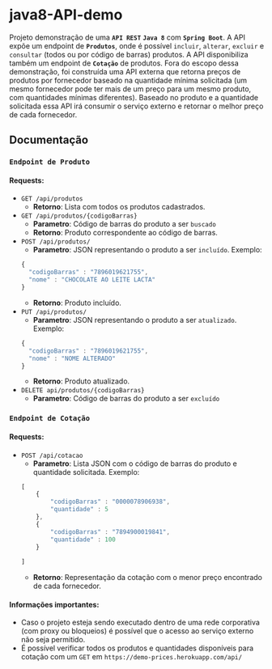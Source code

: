 # java8-API-demo

Projeto demonstração de uma **`API REST`** **`Java 8`** com **`Spring Boot`**.
A API expõe um endpoint de **`Produtos`**, onde é possível `incluir`, `alterar`, `excluir` e `consultar` (todos ou por código de barras) produtos. 
A API disponibiliza também um endpoint de **`Cotação`** de produtos. Fora do escopo dessa demonstração, foi construída uma API externa que retorna preços de produtos por fornecedor baseado na quantidade mínima solicitada (um mesmo fornecedor pode ter mais de um preço para um mesmo produto, com quantidades mínimas diferentes).
Baseado no produto e a quantidade solicitada essa API irá consumir o serviço externo e retornar o melhor preço de cada fornecedor.

## Documentação
### `Endpoint de Produto`
#### Requests:

- `GET /api/produtos` 
  - **Retorno**: Lista com todos os produtos cadastrados.
- `GET /api/produtos/{codigoBarras}`
  - **Parametro**: Código de barras do produto a ser `buscado`
  - **Retorno**: Produto correspondente ao código de barras.
- `POST /api/produtos/`
  - **Parametro**: JSON representando o produto a ser `incluído`. Exemplo:
  ```javascript
  {
	"codigoBarras" : "7896019621755",
	"nome" : "CHOCOLATE AO LEITE LACTA"
  }
  ```
  - **Retorno**: Produto incluído.
- `PUT /api/produtos/`
  - **Parametro**: JSON representando o produto a ser `atualizado`. Exemplo:
  ```javascript
  {
	"codigoBarras" : "7896019621755",
	"nome" : "NOME ALTERADO"
  }
  ```
  - **Retorno**: Produto atualizado.
- `DELETE api/produtos/{codigoBarras}`
  - **Parametro**: Código de barras do produto a ser `excluído`


### `Endpoint de Cotação`

#### Requests:

- `POST /api/cotacao`
  - **Parametro**: Lista JSON com o código de barras do produto e quantidade solicitada. Exemplo:
  ```javascript
  [
	  {
		  "codigoBarras" : "0000078906938",
		  "quantidade" : 5
	  },
	  {
		  "codigoBarras" : "7894900019841",
		  "quantidade" : 100
	  }	
	
  ]
  ```
  - **Retorno**: Representação da cotação com o menor preço encontrado de cada fornecedor.
  
#### Informações importantes:
- Caso o projeto esteja sendo executado dentro de uma rede corporativa (com proxy ou bloqueios) é possível que o acesso ao serviço externo não seja permitido.
- É possível verificar todos os produtos e quantidades disponíveis para cotação com um `GET` em `https://demo-prices.herokuapp.com/api/`
